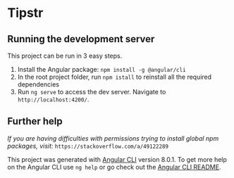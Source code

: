 # Tipstr

## Running the development server

This project can be run in 3 easy steps.
1) Install the Angular package: `npm install -g @angular/cli`
2) In the root project folder, run `npm istall` to reinstall all the required dependencies
3) Run `ng serve` to access the dev server. Navigate to `http://localhost:4200/`.

## Further help

*If you are having difficulties with permissions trying to install global npm packages, visit:* `https://stackoverflow.com/a/49122289`

This project was generated with [Angular CLI](https://github.com/angular/angular-cli) version 8.0.1.
To get more help on the Angular CLI use `ng help` or go check out the [Angular CLI README](https://github.com/angular/angular-cli/blob/master/README.md).
